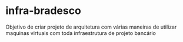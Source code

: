 # infra-bradesco
Objetivo de criar projeto de arquitetura com várias maneiras de utilizar maquinas virtuais com toda infraestrutura de projeto bancário
